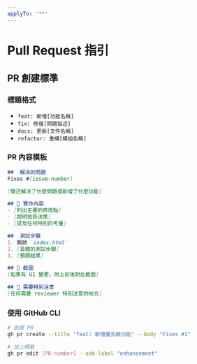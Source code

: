 ```yaml
---
applyTo: '**'
---
```


# Pull Request 指引

## PR 創建標準

### 標題格式
- `feat: 新增[功能名稱]`
- `fix: 修復[問題描述]`
- `docs: 更新[文件名稱]`
- `refactor: 重構[模組名稱]`

### PR 內容模板
```markdown
##  解決的問題
Fixes #[issue-number]

[簡述解決了什麼問題或新增了什麼功能]

## 🔧 實作內容
- [列出主要的修改點]
- [說明技術決策]
- [提及任何特別的考量]

##  測試步驟
1. 開啟 `index.html`
2. [具體的測試步驟]
3. [預期結果]

## 📸 截圖
[如果有 UI 變更，附上前後對比截圖]

## 🤔 需要特別注意
[任何需要 reviewer 特別注意的地方]
```

### 使用 GitHub CLI
```bash
# 創建 PR
gh pr create --title "feat: 新增優先級功能" --body "Fixes #1"

# 加上標籤
gh pr edit [PR-number] --add-label "enhancement"
```